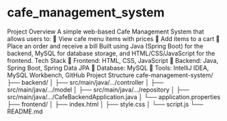 # cafe_management_system
Project Overview 
A simple web-based Cafe Management System that allows users to: 
 View cafe menu items with prices 
 Add items to a cart 
 Place an order and receive a bill 
Built using Java (Spring Boot) for the backend, MySQL for database storage, and 
HTML/CSS/JavaScript for the frontend. 
Tech Stack 
 Frontend: HTML, CSS, JavaScript 
 Backend: Java, Spring Boot, Spring Data JPA 
 Database: MySQL 
 Tools: IntelliJ IDEA, MySQL Workbench, GitHub 
Project Structure 
cafe-management-system/ 
├── backend/ 
│   ├── src/main/java/.../controller 
│   ├── src/main/java/.../model 
│   ├── src/main/java/.../repository 
│   ├── src/main/java/.../CafeBackendApplication.java 
│   └── application.properties 
├── frontend/ 
│   ├── index.html 
│   ├── style.css 
│   └── script.js 
└── README.md
